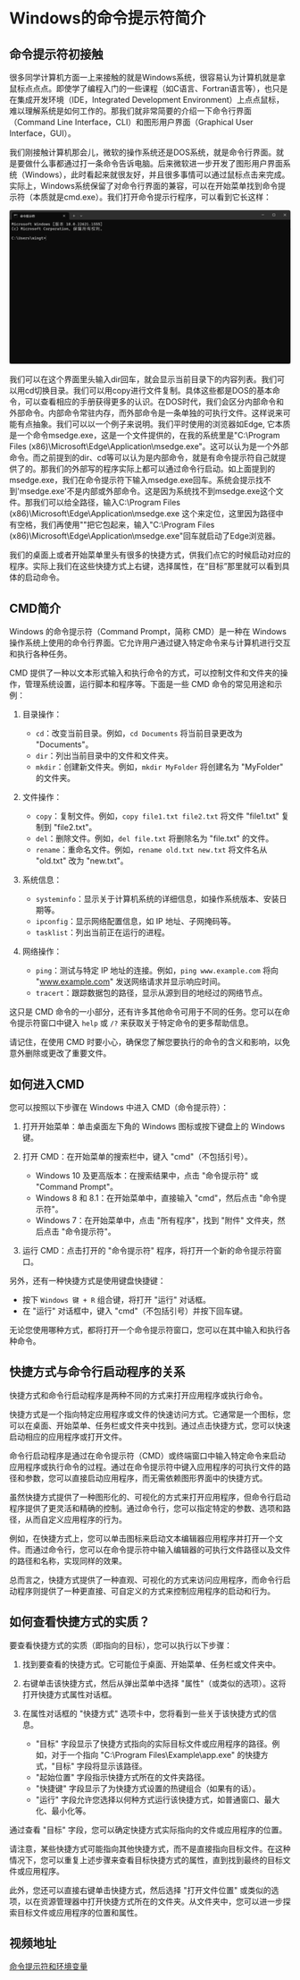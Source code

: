 # Windows的命令提示符简介

## 命令提示符初接触
很多同学计算机方面一上来接触的就是Windows系统，很容易认为计算机就是拿鼠标点点点。即使学了编程入门的一些课程（如C语言、Fortran语言等），也只是在集成开发环境（IDE，Integrated Development Environment）上点点鼠标，难以理解系统是如何工作的。那我们就非常简要的介绍一下命令行界面（Command Line Interface，CLI）和图形用户界面（Graphical User Interface，GUI）。

我们刚接触计算机那会儿，微软的操作系统还是DOS系统，就是命令行界面。就是要做什么事都通过打一条命令告诉电脑。后来微软进一步开发了图形用户界面系统（Windows），此时看起来就很友好，并且很多事情可以通过鼠标点击来完成。实际上，Windows系统保留了对命令行界面的兼容，可以在开始菜单找到命令提示符（本质就是cmd.exe）。我们打开命令提示行程序，可以看到它长这样：

![图 1](/assets/image/01CSBase/cmd.png)

我们可以在这个界面里头输入dir回车，就会显示当前目录下的内容列表。我们可以用cd切换目录。我们可以用copy进行文件复制。具体这些都是DOS的基本命令，可以查看相应的手册获得更多的认识。在DOS时代，我们会区分内部命令和外部命令。内部命令常驻内存，而外部命令是一条单独的可执行文件。这样说来可能有点抽象。我们可以以一个例子来说明。我们平时使用的浏览器如Edge, 它本质是一个命令msedge.exe，这是一个文件提供的，在我的系统里是"C:\Program Files (x86)\Microsoft\Edge\Application\msedge.exe"。这可以认为是一个外部命令。而之前提到的dir、cd等可以认为是内部命令，就是有命令提示符自己就提供了的。那我们的外部写的程序实际上都可以通过命令行启动。如上面提到的msedge.exe，我们在命令提示符下输入msedge.exe回车。系统会提示找不到'msedge.exe'不是内部或外部命令。这是因为系统找不到msedge.exe这个文件。那我们可以给全路径，输入C:\Program Files (x86)\Microsoft\Edge\Application\msedge.exe 这个来定位，这里因为路径中有空格，我们再使用""把它包起来，输入"C:\Program Files (x86)\Microsoft\Edge\Application\msedge.exe"回车就启动了Edge浏览器。

我们的桌面上或者开始菜单里头有很多的快捷方式，供我们点它的时候启动对应的程序。实际上我们在这些快捷方式上右键，选择属性，在“目标”那里就可以看到具体的启动命令。

## CMD简介

Windows 的命令提示符（Command Prompt，简称 CMD）是一种在 Windows 操作系统上使用的命令行界面。它允许用户通过键入特定命令来与计算机进行交互和执行各种任务。

CMD 提供了一种以文本形式输入和执行命令的方式，可以控制文件和文件夹的操作，管理系统设置，运行脚本和程序等。下面是一些 CMD 命令的常见用途和示例：

1. 目录操作：
   - `cd`：改变当前目录。例如，`cd Documents` 将当前目录更改为 "Documents"。
   - `dir`：列出当前目录中的文件和文件夹。
   - `mkdir`：创建新文件夹。例如，`mkdir MyFolder` 将创建名为 "MyFolder" 的文件夹。

2. 文件操作：
   - `copy`：复制文件。例如，`copy file1.txt file2.txt` 将文件 "file1.txt" 复制到 "file2.txt"。
   - `del`：删除文件。例如，`del file.txt` 将删除名为 "file.txt" 的文件。
   - `rename`：重命名文件。例如，`rename old.txt new.txt` 将文件名从 "old.txt" 改为 "new.txt"。

3. 系统信息：
   - `systeminfo`：显示关于计算机系统的详细信息，如操作系统版本、安装日期等。
   - `ipconfig`：显示网络配置信息，如 IP 地址、子网掩码等。
   - `tasklist`：列出当前正在运行的进程。

4. 网络操作：
   - `ping`：测试与特定 IP 地址的连接。例如，`ping www.example.com` 将向 "www.example.com" 发送网络请求并显示响应时间。
   - `tracert`：跟踪数据包的路径，显示从源到目的地经过的网络节点。

这只是 CMD 命令的一小部分，还有许多其他命令可用于不同的任务。您可以在命令提示符窗口中键入 `help` 或 `/?` 来获取关于特定命令的更多帮助信息。

请记住，在使用 CMD 时要小心，确保您了解您要执行的命令的含义和影响，以免意外删除或更改了重要文件。

## 如何进入CMD
您可以按照以下步骤在 Windows 中进入 CMD（命令提示符）：

1. 打开开始菜单：单击桌面左下角的 Windows 图标或按下键盘上的 Windows 键。

2. 打开 CMD：在开始菜单的搜索栏中，键入 "cmd"（不包括引号）。

   - Windows 10 及更高版本：在搜索结果中，点击 "命令提示符" 或 "Command Prompt"。
   - Windows 8 和 8.1：在开始菜单中，直接输入 "cmd"，然后点击 "命令提示符"。
   - Windows 7：在开始菜单中，点击 "所有程序"，找到 "附件" 文件夹，然后点击 "命令提示符"。

3. 运行 CMD：点击打开的 "命令提示符" 程序，将打开一个新的命令提示符窗口。

另外，还有一种快捷方式是使用键盘快捷键：

- 按下 `Windows 键 + R` 组合键，将打开 "运行" 对话框。
- 在 "运行" 对话框中，键入 "cmd"（不包括引号）并按下回车键。

无论您使用哪种方式，都将打开一个命令提示符窗口，您可以在其中输入和执行各种命令。

## 快捷方式与命令行启动程序的关系
快捷方式和命令行启动程序是两种不同的方式来打开应用程序或执行命令。

快捷方式是一个指向特定应用程序或文件的快速访问方式。它通常是一个图标，您可以在桌面、开始菜单、任务栏或文件夹中找到。通过点击快捷方式，您可以快速启动相应的应用程序或打开文件。

命令行启动程序是通过在命令提示符（CMD）或终端窗口中输入特定命令来启动应用程序或执行命令的过程。通过在命令提示符中键入应用程序的可执行文件的路径和参数，您可以直接启动应用程序，而无需依赖图形界面中的快捷方式。

虽然快捷方式提供了一种图形化的、可视化的方式来打开应用程序，但命令行启动程序提供了更灵活和精确的控制。通过命令行，您可以指定特定的参数、选项和路径，从而自定义应用程序的行为。

例如，在快捷方式上，您可以单击图标来启动文本编辑器应用程序并打开一个文件。而通过命令行，您可以在命令提示符中输入编辑器的可执行文件路径以及文件的路径和名称，实现同样的效果。

总而言之，快捷方式提供了一种直观、可视化的方式来访问应用程序，而命令行启动程序则提供了一种更直接、可自定义的方式来控制应用程序的启动和行为。

## 如何查看快捷方式的实质？
要查看快捷方式的实质（即指向的目标），您可以执行以下步骤：

1. 找到要查看的快捷方式。它可能位于桌面、开始菜单、任务栏或文件夹中。

2. 右键单击该快捷方式，然后从弹出菜单中选择 "属性"（或类似的选项）。这将打开快捷方式属性对话框。

3. 在属性对话框的 "快捷方式" 选项卡中，您将看到一些关于该快捷方式的信息。

   - "目标" 字段显示了快捷方式指向的实际目标文件或应用程序的路径。例如，对于一个指向 "C:\Program Files\Example\app.exe" 的快捷方式，"目标" 字段将显示该路径。
   - "起始位置" 字段指示快捷方式所在的文件夹路径。
   - "快捷键" 字段显示了为快捷方式设置的热键组合（如果有的话）。
   - "运行" 字段允许您选择以何种方式运行该快捷方式，如普通窗口、最大化、最小化等。

通过查看 "目标" 字段，您可以确定快捷方式实际指向的文件或应用程序的位置。

请注意，某些快捷方式可能指向其他快捷方式，而不是直接指向目标文件。在这种情况下，您可以重复上述步骤来查看目标快捷方式的属性，直到找到最终的目标文件或应用程序。

此外，您还可以直接右键单击快捷方式，然后选择 "打开文件位置" 或类似的选项，以在资源管理器中打开快捷方式所在的文件夹。从文件夹中，您可以进一步探索目标文件或应用程序的位置和属性。

## 视频地址

[命令提示符和环境变量](https://www.bilibili.com/video/BV16V4y1r7qx/)